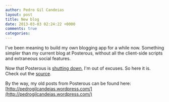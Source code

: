 ```yaml
---
author: Pedro Gil Candeias
layout: post
title: New blog
date: 2013-03-03 02:24:22 +0000
comments: true
categories:
---
```


I've been meaning to build my own blogging app for a while now. Something simpler than my current blog at Posterous, without all the client-side scripts and extraneous social features.

Now that Posterous is [shutting down](http://blog.posterous.com/thanks-from-posterous), I'm out of excuses. So here it is. Check out the [source](https://github.com/pgscandeias/blog).

By the way, my old posts from Posterous can be found here:  
[http://pedrogilcandeias.wordpress.com/](http://pedrogilcandeias.wordpress.com/)
